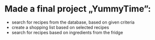 # Made a final project „YummyTime”:
- search for recipes from the database, based on given criteria
- create a shopping list based on selected recipes
- search for recipes based on ingredients from the fridge
